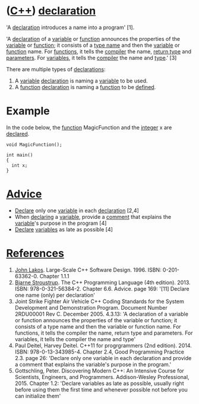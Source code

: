 # ([C++](Cpp.md)) [declaration](CppDeclaration.md)

'A [declaration](CppDeclaration.md) introduces a name into a program'
\[1\].

'A [declaration](CppDeclaration.md) of a [variable](CppVariable.md) or
[function](CppFunction.md) announces the properties of the
[variable](CppVariable.md) or [function](CppFunction.md); it consists
of a [type name](CppTypeName.md) and then the
[variable](CppVariable.md) or [function](CppFunction.md) name. For
[functions](CppFunction.md), it tells the [compiler](CppCompiler.md)
the name, [return type](CppReturnType.md) and
[parameters](CppParameter.md). For [variables](CppVariable.md), it
tells the [compiler](CppCompiler.md) the name and [type](CppType.md).'
\[3\]

There are multiple types of [declarations](CppDeclaration.md):
1.  A [variable](CppVariable.md) [declaration](CppDeclaration.md) is
    naming a [variable](CppVariable.md) to be used.
2.  A [function](CppFunction.md) [declaration](CppDeclaration.md) is
    naming a [function](CppFunction.md) to be
    [defined](CppDefinition.md).

# Example

In the code below, the [function](CppFunction.md) MagicFunction and the
[integer](CppInt.md) x are [declared](CppDeclaration.md).

```
void MagicFunction();  

int main() 
{   
  int x;  
}

```

# [Advice](CppAdvice.md)

-   [Declare](CppDeclaration.md) only one [variable](CppVariable.md)
    in each [declaration](CppDeclaration.md) \[2,4\]
-   When [declaring](CppDeclaration.md) a [variable](CppVariable.md),
    provide a [comment](CppComment.md) that explains the
    [variable](CppVariable.md)'s purpose in the program \[4\]
-   [Declare](CppDeclaration.md) [variables](CppVariable.md)
    as late as possible [4]

# [References](CppReferences.md)

1.  [John Lakos](CppJohnLakos.md). Large-Scale C++ Software Design. 1996. ISBN: 0-201-63362-0. Chapter 1.1.1
2.  [Bjarne Stroustrup](CppBjarneStroustrup.md). The C++ Programming
    Language (4th edition). 2013. ISBN: 978-0-321-56384-2. Chapter 6.6.
    Advice. page 169: '\[11\] Declare one name (only) per declaration'
3.  Joint Strike Fighter Air Vehicle C++ Coding Standards for the System
    Development and Demonstration Program. Document Number 2RDU00001
    Rev C. December 2005. 4.3.13: 'A declaration of a variable or
    function announces the properties of the variable or function; it
    consists of a type name and then the variable or function name. For
    functions, it tells the compiler the name, return type
    and parameters. For variables, it tells the compiler the name and
    type'
4.  Paul Deitel, Harvey Deitel. C++11 for progrgrammers (2nd edition). 2014. ISBN: 978-0-13-343985-4. Chapter 2.4, Good Programming
    Practice 2.3. page 26: 'Declare only one variable in each declaration and provide a comment that explains the variable's
    purpose in the program.'
5.  Gottschling, Peter. Discovering Modern C++: An Intensive Course for Scientists, Engineers, and Programmers. Addison-Wesley Professional, 2015.
    Chapter 1.2: 'Declare variables as late as possible, usually right before using them the first time and whenever possible not before you can
    initialize them'
